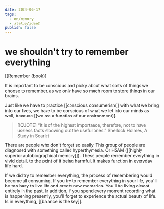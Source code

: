 ```yaml
---
date: 2024-06-17
tags:
  - on/memory
  - status/idea🌱
publish: false
---
```

# we shouldn't try to remember everything
[[Remember (book)]]

It is important to be conscious and picky about what sorts of things we choose to remember, as we only have so much room to store things in our brains.

Just like we have to practice [[conscious consumerism]] with what we bring into our lives, we have to be conscious of what we let into our minds as well, because [[we are a function of our environment]].

> [!QUOTE]
> “It is of the highest importance, therefore, not to have useless facts elbowing out the useful ones.” Sherlock Holmes, A Study in Scarlet

There are people who don't forget so easily. This group of people are diagnosed with something called hyperthymesia. Or HSAM ([[highly superior autobiographical memory]]). These people remember everything in vivid detail, to the point of it being harmful. It makes function in everyday life hard.

If we did try to remember everything, the process of remembering would become all consuming. If you try to remember everything in your life, you'll be too busy to live life and create new memories. You'll be living almost entirely in the past. In addition, if you spend every moment recording what is happening presently, you'll forget to experience the actual beauty of life. Is in everything, [[balance is the key]]. 

